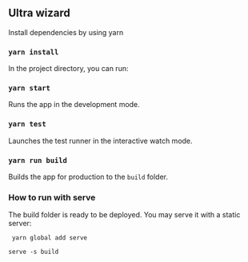 

## Ultra wizard

Install dependencies by using yarn

### `yarn install`

In the project directory, you can run:

### `yarn start`

Runs the app in the development mode.<br>

### `yarn test`

Launches the test runner in the interactive watch mode.<br>

### `yarn run build`

Builds the app for production to the `build` folder.<br>

### How to run with serve
The build folder is ready to be deployed.
You may serve it with a static server:

` yarn global add serve`
  
`serve -s build`



